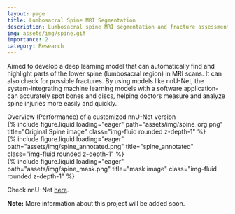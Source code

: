 ```yaml
---
layout: page
title: Lumbosacral Spine MRI Segmentation
description: Lumbosacral spine MRI segmentation and fracture assessment.
img: assets/img/spine.gif
importance: 2
category: Research
---
```


Aimed to develop a deep learning model that can automatically find and highlight parts of the lower spine (lumbosacral region) in MRI scans. It can also check for possible fractures. By using models like nnU-Net, the system-integrating machine learning models with a software application-can accurately spot bones and discs, helping doctors measure and analyze spine injuries more easily and quickly.

<div class="caption">
            Overview (Performance) of a customized nnU-Net version
</div>

<div class="row">
    <div class="col-sm mt-3 mt-md-0">
        {% include figure.liquid loading="eager" path="assets/img/spine_org.png" title="Original Spine image" class="img-fluid rounded z-depth-1" %}
    </div>
    <div class="col-sm mt-3 mt-md-0">
        {% include figure.liquid loading="eager" path="assets/img/spine_annotated.png" title="spine_annotated" class="img-fluid rounded z-depth-1" %}
    </div>
    <div class="col-sm mt-3 mt-md-0">
        {% include figure.liquid loading="eager" path="assets/img/spine_mask.png" title="mask image" class="img-fluid rounded z-depth-1" %}
    </div>
</div>


Check nnU-Net <a href="https://github.com/MIC-DKFZ/nnUNet">here</a>.

**Note:** More information about this project will be added soon.